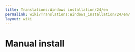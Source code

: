 ```yaml
---
title: Translations:Windows installation/24/en
permalink: wiki/Translations:Windows_installation/24/en/
layout: wiki
---
```


# Manual install

